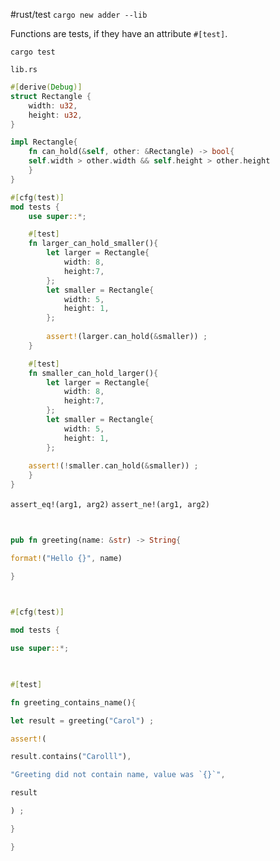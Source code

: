 #rust/test 
`cargo new adder --lib`

Functions are tests, if they have an attribute `#[test]`.

`cargo test`

`lib.rs`
```rust
#[derive(Debug)]
struct Rectangle {
	width: u32,
	height: u32,
}

impl Rectangle{
	fn can_hold(&self, other: &Rectangle) -> bool{
	self.width > other.width && self.height > other.height
	}
}

#[cfg(test)]
mod tests {
	use super::*;

	#[test]
	fn larger_can_hold_smaller(){
		let larger = Rectangle{
			width: 8,
			height:7,
		};
		let smaller = Rectangle{
			width: 5,
			height: 1,
		};
	
		assert!(larger.can_hold(&smaller)) ;
	}

	#[test]
	fn smaller_can_hold_larger(){
		let larger = Rectangle{
			width: 8,
			height:7,
		};
		let smaller = Rectangle{
			width: 5,
			height: 1,
		};
	
	assert!(!smaller.can_hold(&smaller)) ;
	}
}
```

`assert_eq!(arg1, arg2)`
`assert_ne!(arg1, arg2)`


```rust
  

pub fn greeting(name: &str) -> String{

format!("Hello {}", name)

}

  

#[cfg(test)]

mod tests {

use super::*;

  

#[test]

fn greeting_contains_name(){

let result = greeting("Carol") ;

assert!(

result.contains("Carolll"),

"Greeting did not contain name, value was `{}`",

result

) ;

}

}

```













